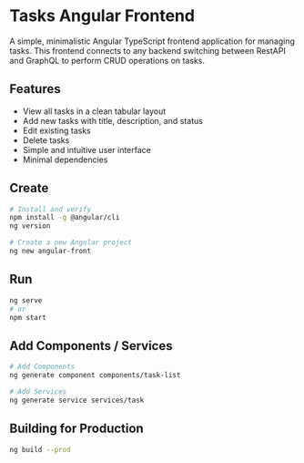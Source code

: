 # Tasks Angular Frontend
A simple, minimalistic Angular TypeScript frontend application for managing tasks. This frontend connects to any backend switching between RestAPI and GraphQL to perform CRUD operations on tasks.

## Features

- View all tasks in a clean tabular layout
- Add new tasks with title, description, and status
- Edit existing tasks
- Delete tasks
- Simple and intuitive user interface
- Minimal dependencies

## Create
```bash
# Install and verify
npm install -g @angular/cli
ng version

# Create a new Angular project
ng new angular-front
```

## Run
```bash
ng serve 
# or
npm start
```

## Add Components / Services
```bash
# Add Components
ng generate component components/task-list

# Add Services
ng generate service services/task
```

## Building for Production
``` bash
ng build --prod
```